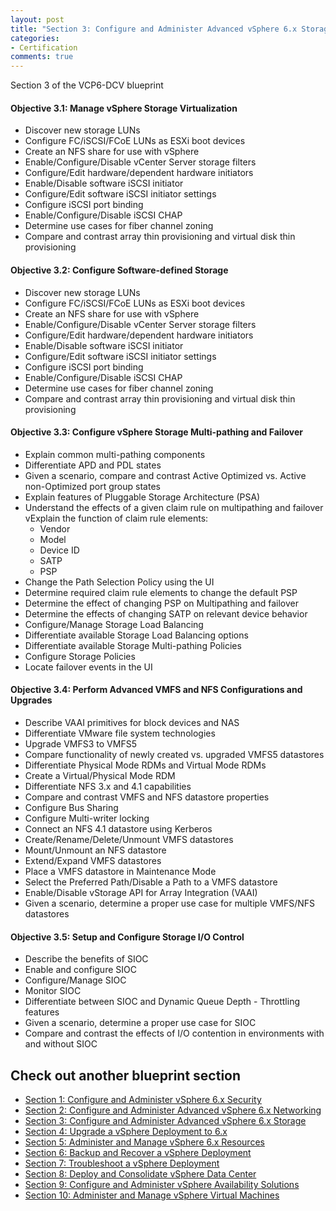 ```yaml
---
layout: post
title: "Section 3: Configure and Administer Advanced vSphere 6.x Storage"
categories:
- Certification
comments: true
---
```

Section 3 of the VCP6-DCV blueprint


#### Objective 3.1: Manage vSphere Storage Virtualization
- Discover new storage LUNs
- Configure FC/iSCSI/FCoE LUNs as ESXi boot devices
- Create an NFS share for use with vSphere
- Enable/Configure/Disable vCenter Server storage filters
- Configure/Edit hardware/dependent hardware initiators
- Enable/Disable software iSCSI initiator
- Configure/Edit software iSCSI initiator settings
- Configure iSCSI port binding
- Enable/Configure/Disable iSCSI CHAP
- Determine use cases for fiber channel zoning
- Compare and contrast array thin provisioning and virtual disk thin provisioning

#### Objective 3.2: Configure Software-defined Storage
- Discover new storage LUNs
- Configure FC/iSCSI/FCoE LUNs as ESXi boot devices
- Create an NFS share for use with vSphere
- Enable/Configure/Disable vCenter Server storage filters
- Configure/Edit hardware/dependent hardware initiators
- Enable/Disable software iSCSI initiator
- Configure/Edit software iSCSI initiator settings
- Configure iSCSI port binding
- Enable/Configure/Disable iSCSI CHAP
- Determine use cases for fiber channel zoning
- Compare and contrast array thin provisioning and virtual disk thin provisioning

#### Objective 3.3: Configure vSphere Storage Multi-pathing and Failover
- Explain common multi-pathing components
- Differentiate APD and PDL states
- Given a scenario, compare and contrast Active Optimized vs. Active non-Optimized port group states
- Explain features of Pluggable Storage Architecture (PSA)
- Understand the effects of a given claim rule on multipathing and failover
vExplain the function of claim rule elements:
  - Vendor
  - Model
  - Device ID
  - SATP
  - PSP
- Change the Path Selection Policy using the UI
- Determine required claim rule elements to change the default PSP
- Determine the effect of changing PSP on Multipathing and failover
- Determine the effects of changing SATP on relevant device behavior
- Configure/Manage Storage Load Balancing
- Differentiate available Storage Load Balancing options
- Differentiate available Storage Multi-pathing Policies
- Configure Storage Policies
- Locate failover events in the UI

#### Objective 3.4: Perform Advanced VMFS and NFS Configurations and Upgrades
- Describe VAAI primitives for block devices and NAS
- Differentiate VMware file system technologies
- Upgrade VMFS3 to VMFS5
- Compare functionality of newly created vs. upgraded VMFS5 datastores
- Differentiate Physical Mode RDMs and Virtual Mode RDMs
- Create a Virtual/Physical Mode RDM
- Differentiate NFS 3.x and 4.1 capabilities
- Compare and contrast VMFS and NFS datastore properties
- Configure Bus Sharing
- Configure Multi-writer locking
- Connect an NFS 4.1 datastore using Kerberos
- Create/Rename/Delete/Unmount VMFS datastores
- Mount/Unmount an NFS datastore
- Extend/Expand VMFS datastores
- Place a VMFS datastore in Maintenance Mode
- Select the Preferred Path/Disable a Path to a VMFS datastore
- Enable/Disable vStorage API for Array Integration (VAAI)
- Given a scenario, determine a proper use case for multiple VMFS/NFS datastores

#### Objective 3.5: Setup and Configure Storage I/O Control
- Describe the benefits of SIOC
- Enable and configure SIOC
- Configure/Manage SIOC
- Monitor SIOC
- Differentiate between SIOC and Dynamic Queue Depth - Throttling features
- Given a scenario, determine a proper use case for SIOC
- Compare and contrast the effects of I/O contention in environments with and without SIOC

## Check out another blueprint section
- [Section 1: Configure and Administer vSphere 6.x Security](/certification/section-1-configure-and-administer-vsphere-6x-security/)
- [Section 2: Configure and Administer Advanced vSphere 6.x Networking](/certification/section-2-configure-and-administer-advanced-vsphere-6x-networking/)
- [Section 3: Configure and Administer Advanced vSphere 6.x Storage](/certification/section-3-configure-and-administer-advanced-vsphere-6x-storage/)
- [Section 4: Upgrade a vSphere Deployment to 6.x](/certification/section-4-upgrade-a-vsphere-deployment-to-6x/)
- [Section 5: Administer and Manage vSphere 6.x Resources](/certification/section-5-administer-and-manage-vsphere-6x-resources/)
- [Section 6: Backup and Recover a vSphere Deployment](/certification/section-6-backup-and-recover-a-vsphere-deployment/)
- [Section 7: Troubleshoot a vSphere Deployment](/certification/section-7-troubleshoot-a-vsphere-deployment/)
- [Section 8: Deploy and Consolidate vSphere Data Center](/certification/section-8-deploy-and-consolidate-vsphere-data-center/)
- [Section 9: Configure and Administer vSphere Availability Solutions](/certification/section-9-configure-and-administer-vsphere-availability-solutions/)
- [Section 10: Administer and Manage vSphere Virtual Machines](/certification/section-10-administer-and-manage-vsphere-virtual-machines/)
